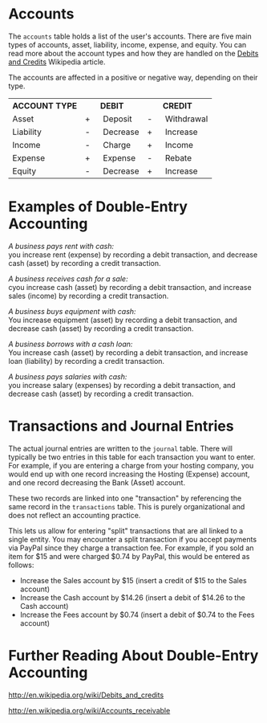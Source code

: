 Accounts
========

The `accounts` table holds a list of the user's accounts. There are five main types of accounts,
asset, liability, income, expense, and equity. You can read more about the account types and how
they are handled on the [Debits and Credits](http://en.wikipedia.org/wiki/Debits_and_credits#Elements) Wikipedia article.

The accounts are affected in a positive or negative way, depending on their type.

<table>
	<tbody>
		<tr>
			<th>ACCOUNT TYPE</th>
			<th colspan="2">DEBIT</th>
			<th colspan="2">CREDIT</th>
		</tr>
		<tr>
			<td>Asset</td>
			<td width="20">+</td><td>Deposit</td>
			<td width="20">-</td><td>Withdrawal</td>
		</tr>
		<tr>
			<td>Liability</td>
			<td>-</td><td>Decrease</td>
			<td>+</td><td>Increase</td>
		</tr>
		<tr>
			<td>Income</td>
			<td>-</td><td>Charge</td>
			<td>+</td><td>Income</td>
		</tr>
		<tr>
			<td>Expense</td>
			<td>+</td><td>Expense</td>
			<td>-</td><td>Rebate</td>
		</tr>
		<tr>
			<td>Equity</td>
			<td>-</td><td>Decrease</td>
			<td>+</td><td>Increase</td>
		</tr>
	</tbody>
</table>


Examples of Double-Entry Accounting
===================================

*A business pays rent with cash:*  
you increase rent (expense) by recording a debit transaction, and decrease cash (asset) by recording a credit transaction.

*A business receives cash for a sale:*  
 cyou increase cash (asset) by recording a debit transaction, and increase sales (income) by recording a credit transaction.

*A business buys equipment with cash:*  
You increase equipment (asset) by recording a debit transaction, and decrease cash (asset) by recording a credit transaction.

*A business borrows with a cash loan:*  
You increase cash (asset) by recording a debit transaction, and increase loan (liability) by recording a credit transaction.

*A business pays salaries with cash:*  
you increase salary (expenses) by recording a debit transaction, and decrease cash (asset) by recording a credit transaction.


Transactions and Journal Entries
================================

The actual journal entries are written to the `journal` table. There will typically be two entries in this table for
each transaction you want to enter. For example, if you are entering a charge from your hosting company, you would end up
with one record increasing the Hosting (Expense) account, and one record decreasing the Bank (Asset) account.

These two records are linked into one "transaction" by referencing the same record in the `transactions` table. This is 
purely organizational and does not reflect an accounting practice.

This lets us allow for entering "split" transactions that are all linked to a single entity. You may encounter a split transaction
if you accept payments via PayPal since they charge a transaction fee. For example, if you sold an item for $15 and were 
charged $0.74 by PayPal, this would be entered as follows:

* Increase the Sales account by $15 (insert a credit of $15 to the Sales account)
* Increase the Cash account by $14.26 (insert a debit of $14.26 to the Cash account)
* Increase the Fees account by $0.74 (insert a debit of $0.74 to the Fees account)


Further Reading About Double-Entry Accounting
=============================================

http://en.wikipedia.org/wiki/Debits_and_credits

http://en.wikipedia.org/wiki/Accounts_receivable
